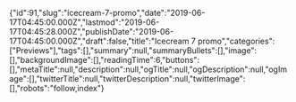 {"id":91,"slug":"icecream-7-promo","date":"2019-06-17T04:45:00.000Z","lastmod":"2019-06-17T04:45:28.000Z","publishDate":"2019-06-17T04:45:00.000Z","draft":false,"title":"Icecream 7 promo","categories":["Previews"],"tags":[],"summary":null,"summaryBullets":[],"image":[],"backgroundImage":[],"readingTime":6,"buttons":[],"metaTitle":null,"description":null,"ogTitle":null,"ogDescription":null,"ogImage":[],"twitterTitle":null,"twitterDescription":null,"twitterImage":[],"robots":"follow,index"}

